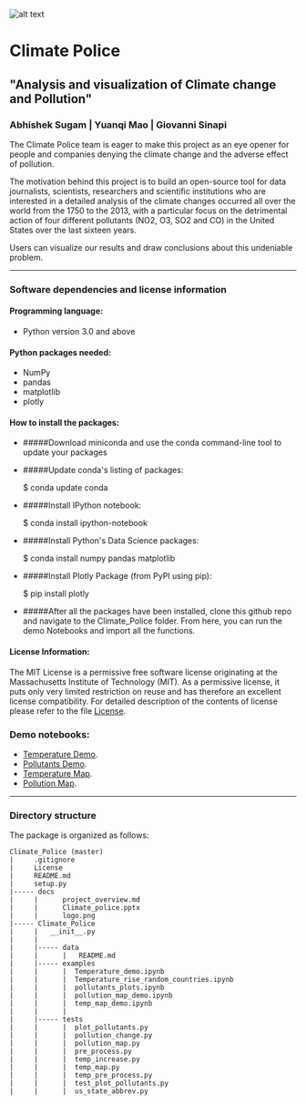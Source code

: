 ![alt text](https://github.com/abhisheksugam/Climate_Police/blob/master/docs/logo.png "Climate_Police ")
# Climate Police
## "Analysis and visualization of Climate change and Pollution"  

### Abhishek Sugam |  Yuanqi Mao | Giovanni Sinapi

The Climate Police team is eager to make this project as an eye opener for people and companies denying the climate change and the adverse effect of pollution.

The motivation behind this project is to build an open-source tool for data journalists, scientists, researchers and scientific institutions who are interested in a detailed analysis of the climate changes occurred all over the world from the 1750 to the 2013, with a particular focus on the detrimental action of four different pollutants (NO2, O3, SO2 and CO) in the United States over the last sixteen years.   

Users can visualize our results and draw conclusions about this undeniable problem.



----
### Software dependencies and license information

#### Programming language:

- Python version 3.0 and above 

#### Python packages needed:

- NumPy
- pandas
- matplotlib
- plotly

#### How to install the packages:

- #####Download miniconda and use the conda command-line tool to update your packages 

- #####Update conda's listing of packages:

    $ conda update conda

- #####Install IPython notebook:

    $ conda install ipython-notebook

- #####Install Python's Data Science packages:

    $ conda install numpy pandas matplotlib

- #####Install Plotly Package (from PyPI using pip):

    $ pip install plotly


- #####After all the packages have been installed, clone this github repo and navigate to the Climate_Police folder. From here, you can run the demo Notebooks and import all the functions. 

#### License Information:

The MIT License is a permissive free software license originating at the Massachusetts Institute of Technology (MIT). As a permissive license, it puts only very limited restriction on reuse and has therefore an excellent license compatibility. For detailed description of the contents of license please refer to the file [License](https://github.com/abhisheksugam/Climate_Police/blob/master/License).

### Demo notebooks:

- [Temperature Demo](https://github.com/abhisheksugam/Climate_Police/blob/master/Climate_Police/examples/Temperature_demo.ipynb).
- [Pollutants Demo](https://github.com/abhisheksugam/Climate_Police/blob/master/Climate_Police/examples/pollutants_plots.ipynb).
- [Temperature Map](https://github.com/abhisheksugam/Climate_Police/blob/master/Climate_Police/examples/temp_map_demo.ipynb).
- [Pollution Map](https://github.com/abhisheksugam/Climate_Police/blob/master/Climate_Police/examples/pollution_map_demo.ipynb).

----
### Directory structure

The package is organized as follows:
```
Climate_Police (master)
|     .gitignore
|     License
|     README.md
|     setup.py
|----- docs
|     |      project_overview.md
|     |      Climate_police.pptx 
|     |      logo.png
|----- Climate_Police
|     |   __init__.py
|     |  
|     |----- data
|     |      |   README.md 
|     |----- examples 
|     |      |  Temperature_demo.ipynb
|     |      |  Temperature_rise_random_countries.ipynb
|     |      |  pollutants_plots.ipynb
|     |      |  pollution_map_demo.ipynb
|     |      |  temp_map_demo.ipynb
|     |      |  
|     |----- tests
|     |      |  plot_pollutants.py
|     |      |  pollution_change.py
|     |      |  pollution_map.py
|     |      |  pre_process.py
|     |      |  temp_increase.py
|     |      |  temp_map.py
|     |      |  temp_pre_process.py
|     |      |  test_plot_pollutants.py
|     |      |  us_state_abbrev.py

